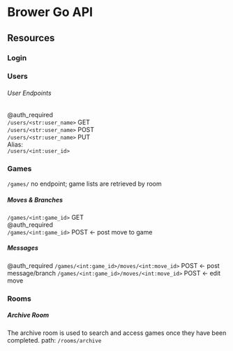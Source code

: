 # Brower Go API

## Resources

### Login


### Users

###### User Endpoints
@auth_required  
`/users/<str:user_name>` GET  
`/users/<str:user_name>` POST  
`/users/<str:user_name>` PUT   
Alias:  
`/users/<int:user_id>`

### Games
`/games/` no endpoint; game lists are retrieved by room  

##### Moves & Branches
`/games/<int:game_id>` GET  
@auth_required  
`/games/<int:game_id>` POST  <- post move to game


##### Messages
@auth_required
`/games/<int:game_id>/moves/<int:move_id>` POST  <- post message/branch
`/games/<int:game_id>/moves/<int:move_id>` POST  <- edit move

### Rooms

##### Archive Room

The archive room is used to search and access games once they have been completed.
path: `/rooms/archive`